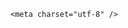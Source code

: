 <html lang="zh-CN">

<head>
    
<title>51岁女演员朱媛媛去世，她有哪些代表作？塑造过哪些深入人心的角色？_腾讯新闻</title>
<meta name="keywords" content="朱媛媛,辛柏青,送你一朵小红花,贫嘴张大民的幸福生活,梁冠华,小别离,张大民">
<meta name="description" content="辛柏青微博5月21日发讣告，全文如下：媛媛于2025年5月17 日上午11点39分，永远地离开了我们。在与癌症抗争的近五年时间里她并没有悲观消沉，依然坚定、自信地面对困难。并把对生活的热爱，用欢笑和温暖传递给身边的每一个人。她走的时候平静且从容。她用这种方式，提醒家人不要虚度每一天、每一秒！相信，她去到了她想去的...">
<meta name="author" content="腾讯网">
<meta name="copyright" content="Copyright 1998 - 2025 Tencent. All Rights Reserved">
<meta property="og:type" content="news" />

<meta property="og:title" content="51岁女演员朱媛媛去世，她有哪些代表作？塑造过哪些深入人心的角色？_腾讯新闻" />
<meta property="og:description" content="辛柏青微博5月21日发讣告，全文如下：媛媛于2025年5月17 日上午11点39分，永远地离开了我们。在与癌症抗争的近五年时间里她并没有悲观消沉，依然坚定、自信地面对困难。并把对生活的热爱，用欢笑和温暖传递给身边的每一个人。她走的时候平静且从容。她用这种方式，提醒家人不要虚度每一天、每一秒！相信，她去到了她想去的..." />
<meta property="og:url" content="https://news.qq.com/rain/a/20250521Q03SG500" />
<meta property="og:image" content="https://inews.gtimg.com/news_ls/OI424Gbv0odMu18tI8qOojcQCmhSoFfe8Z1kY1tqvxchEAA_640330/0" />
<meta property="article:author" content="" />
<meta property="article:published_time" content="2025-05-21 13:43:12" />
<meta property="category" content="" />

    <meta charset="utf-8" />
<meta http-equiv="X-UA-Compatible" content="IE=Edge" />
<meta name="viewport" content="width=device-width, initial-scale=1, shrink-to-fit=no" />
<link rel="dns-prefetch" href="mat1.gtimg.com">
<link rel="dns-prefetch" href="i.news.qq.com">
<link rel="shortcut icon" href="https://mat1.gtimg.com/qqcdn/qqindex2021/favicon.ico">
<script nomodule="true" src="https://mat1.gtimg.com/qqcdn/qqindex2021/common-static/20240515201444/core3-37-1.min.js"></script>
<script>
  try {
    if (!window.IntersectionObserver) {
      var observerScript = document.createElement('script');
      observerScript.src = "https://mat1.gtimg.com/qqcdn/qqindex2021/common-static/20241024141058/intersection-observer-polyfill.js";
      document.head.appendChild(observerScript);
    }
  } catch (error) {}
</script>

<script>
  try {
    if (!Element.prototype.scrollTo) {
      var scrollScript = document.createElement('script');
      scrollScript.src = "https://mat1.gtimg.com/qqcdn/qqindex2021/common-static/20241025153001/scroll-behavior-polyfill.js";
      document.head.appendChild(scrollScript);
    }
  } catch (error) {}
</script>
<script>
  try {
    if ('scrollRestoration' in window.history) {
      window.history.scrollRestoration = 'manual';
    }
    window.isPcClient = Boolean(window.electron) && (
      window.navigator.userAgent.indexOf('pc-client') > 0 ||
      window.navigator.userAgent.indexOf('TencentNews') > 0
    );
  } catch {}
</script>
<script>
  try {
    if (window.isPcClient) {
      var bodyStyle = document.createElement('style');
      bodyStyle.innerText = 'body{ zoom: 0.95 }';
      document.head.appendChild(bodyStyle);
    }
  } catch {}
</script>
<script>
  window.DATA = {"enableDiffusion":1,"self_declare":{"declare":"个人观点，仅供参考"},"already_answer":false,"all_long_pic":1,"disableDeclare":1,"content":null,"intro":"","isSensitive":0,"remarks":"","ai_switch":true,"categoryrray":{"category_id":"39","sub_category_id":"779"},"emojiRelatedSwitch":1,"emojiSwitch":1,"iNewsRecommendLevel":1,"is_deleted":0,"questionInfo":{"longtitle":"51岁女演员朱媛媛去世，她有哪些代表作？塑造过哪些经典角色？","question_short_title":"51岁女演员朱媛媛去世，她有哪些代表作？塑造过哪些深入人心的角色？","relate_extend_infos":[{"title":"演员辛柏青发讣告，妻子朱媛媛去世","url":"https://view.inews.qq.com/a/20250521A03QR600","abstract":"辛柏青微博5月21日发讣告，全文如下：媛媛于2025年5月17 日上午11点39分，永远地离开了我们。在与癌症抗争的近五年时间里她并没有悲观消沉，依然坚定、自信地面对困难。并把对生活的热爱，用欢笑和温暖传递给身边的每一个人。她走的时候平静且从容。她用这种方式，提醒家人不要虚度每一天、每一秒！相信，她去到了她想去的...","articletype":"0","id":"20250521A03QR600","longtitle":"演员辛柏青发讣告，妻子朱媛媛去世","picShowType":"90092","thumbnails_qqnews":["https://inews.gtimg.com/news_ls/OdtIiEvGnQkc11olrFZCPxKHI-qAW-z1ZPbUpjyvDWNkAAA_294195/0"]}],"thumbnails_qqnews":["https://inews.gtimg.com/om_ls/OS0QAreCkQsaZTdopjvdbUxaEny5C_OJJ2FuOlJH4_n70AA_294195/0"],"title":"51岁女演员朱媛媛去世，她有哪些代表作？塑造过哪些深入人心的角色？","url":"http://view.inews.qq.com/a/20250521Q03SG500","abstract":"","id":"20250521Q03SG500"},"shareCount":1,"content_words_num":30,"copyright_wording_share":"免责声明","shareImg":"https://inews.gtimg.com/om_ls/OS0QAreCkQsaZTdopjvdbUxaEny5C_OJJ2FuOlJH4_n70AA_870492/0","news_update_time":1747810878,"safe_cntl":{"emoticon_comment_mode":0,"close_all_emoticon_comment":0,"close_all_favorite":0,"close_all_rel":0,"close_relate_thing":0,"close_all_ad":0,"close_comment_dislike":0,"close_global_news_sis":0,"close_share_pull":0},"time":"2025-05-21 11:11:01","title":"51岁女演员朱媛媛去世，她有哪些代表作？塑造过哪些深入人心的角色？","url":"https://view.inews.qq.com/a/20250521Q03SG500","answer_num":6,"closeCommentBanner":0,"forbidCommentUpDown":0,"atype":232,"card":{"liveInfo":{},"chlid":"22983986","vip_type":"30012","vip_icon":"http://inews.gtimg.com/newsapp_ls/0/14876051701/0","vip_type_new":"30012","desc":"腾讯新闻问答课代表，结合当下热点新闻和网友热议，发现好问题，期待好回答。","msgEntry":1,"uin":"ecbe89d289b6198c7996f16538ebc224f9","vip_place":"left","suid":"8QMc339d5IQeuTzY5QN3","chlname":"问答课代表","icon":"https://inews.gtimg.com/om_ls/OPBO91JgEbYG-O62jC2hCRA_yoydsA8oEANb87pxgNxKgAA_200200/0","update_frequency":"1970-01-01 08:00:00","vip_desc":"腾讯新闻问答课代表官方账号","vip_icon_night":"http://inews.gtimg.com/newsapp_ls/0/14876052067/0","cpLevel":2},"news_app_recommend_status":4,"shareDesc":"腾讯新闻","FadCid":"","abstract":"","id":"20250521Q03SG500","surl":"https://view.inews.qq.com/a/20250521Q03SG500","adInfo":{"openAds":1,"openAdsComment":1,"openAdsPhotos":1,"openAdsText":1,"openRelatedNewsAd":1},"article_category":"39","copyright_share":"本文来自腾讯新闻客户端创作者，不代表腾讯新闻的观点和立场。","extra_property":{"FeedbackDetailDisableInsert":0,"zanSkinType":""},"ret":0,"attribute":{},"channelEntryJumpType":1,"final_declare":["个人观点，仅供参考"],"likeInfo":0,"question_id":"","relate_extend_infos":{"abstract":"辛柏青微博5月21日发讣告，全文如下：媛媛于2025年5月17 日上午11点39分，永远地离开了我们。在与癌症抗争的近五年时间里她并没有悲观消沉，依然坚定、自信地面对困难。并把对生活的热爱，用欢笑和温暖传递给身边的每一个人。她走的时候平静且从容。她用这种方式，提醒家人不要虚度每一天、每一秒！相信，她去到了她想去的...","id":"20250521A03QR600","imgURL":"https://inews.gtimg.com/news_ls/OdtIiEvGnQkc11olrFZCPxKHI-qAW-z1ZPbUpjyvDWNkAAA_640330/0","imgURLSmall":"https://inews.gtimg.com/news_ls/OdtIiEvGnQkc11olrFZCPxKHI-qAW-z1ZPbUpjyvDWNkAAA_150120/0","longTitle":"演员辛柏青发讣告，妻子朱媛媛去世","title":"演员辛柏青发讣告，妻子朱媛媛去世","url":"http://view.inews.qq.com/a/20250521A03QR600"},"commentid":"","detail_entry":{"is_orignal":1,"orignal_entry":1},"cms_id":"20250521Q03SG500","articleId":"20250521Q03TND00","article_type":232,"tags":"","desc":"辛柏青微博5月21日发讣告，全文如下：媛媛于2025年5月17 日上午11点39分，永远地离开了我们。在与癌症抗争的近五年时间里她并没有悲观消沉，依然坚定、自信地面对困难。并把对生活的热爱，用欢笑和温暖传递给身边的每一个人。她走的时候平静且从容。她用这种方式，提醒家人不要虚度每一天、每一秒！相信，她去到了她想去的...","videoArr":[]};
</script>
<script>
  window.channelInfo = {"channelConfig":{"channelNav":[{"_auto_id":"1","active_alien_img":"","alien_img":"","channel_id":"news_news_home","is_local":"0","link":"https://www.qq.com","name_cn":"首页","name_en":"home"},{"_auto_id":"2","active_alien_img":"","alien_img":"","channel_id":"news_news_top","is_local":"0","link":"","name_cn":"要闻","name_en":"news"},{"_auto_id":"4","active_alien_img":"","alien_img":"","channel_id":"news_news_bj","is_local":"1","link":"","name_cn":"北京","name_en":"bj"},{"_auto_id":"5","active_alien_img":"","alien_img":"","channel_id":"news_news_finance","is_local":"0","link":"","name_cn":"财经","name_en":"finance"},{"_auto_id":"6","active_alien_img":"","alien_img":"","channel_id":"news_news_tech","is_local":"0","link":"","name_cn":"科技","name_en":"tech"},{"_auto_id":"7","active_alien_img":"","alien_img":"","channel_id":"tv","is_local":"0","link":"https://v.qq.com/channel/tv/?ptag=qqnews","name_cn":"电视剧","name_en":"tv"},{"_auto_id":"8","active_alien_img":"","alien_img":"","channel_id":"news_news_qa","is_local":"0","link":"","name_cn":"热问","name_en":"qa"},{"_auto_id":"9","active_alien_img":"","alien_img":"","channel_id":"news_news_ent","is_local":"0","link":"","name_cn":"娱乐","name_en":"ent"},{"_auto_id":"10","active_alien_img":"","alien_img":"","channel_id":"variety","is_local":"0","link":"https://v.qq.com/channel/variety/?ptag=qqnews","name_cn":"综艺","name_en":"variety"},{"_auto_id":"11","active_alien_img":"","alien_img":"","channel_id":"news_news_sports","is_local":"0","link":"","name_cn":"体育","name_en":"sports"},{"_auto_id":"13","active_alien_img":"","alien_img":"","channel_id":"news_news_nba","is_local":"0","link":"","name_cn":"NBA","name_en":"nba"},{"_auto_id":"14","active_alien_img":"","alien_img":"","channel_id":"news_news_world","is_local":"0","link":"","name_cn":"国际","name_en":"world"},{"_auto_id":"15","active_alien_img":"","alien_img":"","channel_id":"news_news_mil","is_local":"0","link":"","name_cn":"军事","name_en":"milite"},{"_auto_id":"16","active_alien_img":"","alien_img":"","channel_id":"news_news_auto","is_local":"0","link":"","name_cn":"汽车","name_en":"auto"},{"_auto_id":"17","active_alien_img":"","alien_img":"","channel_id":"news_news_house","is_local":"0","link":"","name_cn":"房产","name_en":"house"},{"_auto_id":"18","active_alien_img":"","alien_img":"","channel_id":"news_news_edu","is_local":"0","link":"","name_cn":"教育","name_en":"edu"},{"_auto_id":"19","active_alien_img":"","alien_img":"","channel_id":"news_news_antip","is_local":"0","link":"","name_cn":"健康","name_en":"health"},{"_auto_id":"20","active_alien_img":"","alien_img":"","channel_id":"news_news_video","is_local":"0","link":"","name_cn":"视频","name_en":"video"},{"_auto_id":"21","active_alien_img":"","alien_img":"","channel_id":"news_news_game","is_local":"0","link":"","name_cn":"游戏","name_en":"games"},{"_auto_id":"22","active_alien_img":"","alien_img":"","channel_id":"news_news_nchupin","is_local":"0","link":"","name_cn":"眼界","name_en":"chupin"},{"_auto_id":"24","active_alien_img":"","alien_img":"","channel_id":"news_news_football","is_local":"0","link":"","name_cn":"足球","name_en":"football"},{"_auto_id":"25","active_alien_img":"","alien_img":"","channel_id":"news_news_kepu","is_local":"0","link":"","name_cn":"科学","name_en":"kepu"},{"_auto_id":"26","active_alien_img":"","alien_img":"","channel_id":"news_news_digi","is_local":"0","link":"","name_cn":"数码","name_en":"digi"},{"_auto_id":"28","active_alien_img":"","alien_img":"","channel_id":"ymzx","is_local":"0","link":"https://gamer.qq.com/v2/cloudgame/game/96897?ichannel=txxwpc0Ftxxwpc1","name_cn":"元梦之星","name_en":"news_news_ymzx"},{"_auto_id":"31","active_alien_img":"","alien_img":"","channel_id":"movie","is_local":"0","link":"https://v.qq.com/channel/movie/?ptag=qqnews","name_cn":"电影","name_en":"movie"},{"_auto_id":"32","active_alien_img":"","alien_img":"","channel_id":"news_news_esport","is_local":"0","link":"","name_cn":"电竞","name_en":"esport"},{"_auto_id":"34","active_alien_img":"","alien_img":"","channel_id":"news_news_history","is_local":"0","link":"","name_cn":"历史","name_en":"history"},{"_auto_id":"35","active_alien_img":"","alien_img":"","channel_id":"news_news_baby","is_local":"0","link":"","name_cn":"育儿","name_en":"baby"},{"_auto_id":"36","active_alien_img":"","alien_img":"","channel_id":"hbjy","is_local":"0","link":"https://gp.qq.com/act/a20250421mnqlx/news.shtml","name_cn":"和平精英","name_en":"news_news_hbjy"},{"_auto_id":"37","active_alien_img":"","alien_img":"","channel_id":"cloud_gamer","is_local":"0","link":"https://gamer.qq.com/?ichannel=txxwpc0Ftxxwpc1","name_cn":"云游戏","name_en":"cloud_gamer"},{"_auto_id":"38","active_alien_img":"","alien_img":"","channel_id":"news_news_lic","is_local":"0","link":"","name_cn":"理财","name_en":"finance_licai"},{"_auto_id":"39","active_alien_img":"","alien_img":"","channel_id":"news_news_istock","is_local":"0","link":"","name_cn":"股票","name_en":"finance_stock"},{"_auto_id":"40","active_alien_img":"","alien_img":"","channel_id":"ren_min_shi_pin","is_local":"0","link":"https://news.qq.com/omn/author/8QMd3Hld74cbujbY?tab=om_video","name_cn":"人民视频","name_en":"ren_min_shi_pin"},{"_auto_id":"41","active_alien_img":"","alien_img":"","channel_id":"news_news_weather","is_local":"0","link":"https://tianqi.qq.com/index.htm","name_cn":"天气","name_en":"weather"}]}};
</script>
<script>
  window.articleConfig = {"rightConfig":[{"_auto_id":"1","category_key":"default","modules":"{\"moduleList\":[{\"title\":\"精选视频\",\"id\":\"video_album\",\"videoType\":\"tag\",\"videoId\":\"aUepxrtchGM=\"},{\"title\":\"下载条\",\"id\":\"download_banner\",\"isSticky\":1},{\"title\":\"热点榜\",\"id\":\"hot_rank_list\",\"isSticky\":1},{\"title\":\"广告推广\",\"id\":\"ssp_ad_module\",\"category\":\"ad_ssp\",\"loid\":\"109\",\"isSticky\":1}]}"}],"tonglanAdConfig":[],"bottomConfig":[],"videoAdConfig":[],"rightGameConfig":[]};
</script>
<script src="https://mat1.gtimg.com/www/js/emonitor/custom_ed041a23.js" charset="utf-8"></script>
<script>
  try {
    window.emonitorIns = emonitor.create({
      name: 'newsqq_quesionArticle',
      atta: {
        name: 'newsqq',
      },
      mode: '007',
    });
  } catch (err) {
    console.warn(err);
  }
</script>
<link href="https://mat1.gtimg.com/qqcdn/qqindex2021/common-static/hel/qqnews-pc-dc_20250515055953/static/css/qa.css" rel="stylesheet">

<script>window.__HEL_PRESET_META__={"qqnews-pc-components":{"app":{"id":1366,"name":"qqnews-pc-components","app_group_name":"qqnews-pc-components","proj_ver":{"map":{},"utime":0},"online_version":"qqnews-pc-components_20250515055747","build_version":"qqnews-pc-components_20250520070753","update_at":"2025-05-20T11:08:42.000Z","desc":"set by [init], from container [formal.pc.dc.sz101007] worker [0]"},"version":{"sub_app_name":"qqnews-pc-components","sub_app_version":"qqnews-pc-components_20250520070753","src_map":{"webDirPath":"https://mat1.gtimg.com/qqcdn/qqindex2021/common-static/hel/qqnews-pc-components_20250520070753","htmlIndexSrc":"https://mat1.gtimg.com/qqcdn/qqindex2021/common-static/hel/qqnews-pc-components_20250520070753/index.html","extractMode":"all","iframeSrc":"","chunkCssSrcList":["https://mat1.gtimg.com/qqcdn/qqindex2021/common-static/hel/qqnews-pc-components_20250520070753/static/css/index.css"],"chunkJsSrcList":["https://mat1.gtimg.com/qqcdn/qqindex2021/common-static/hel/qqnews-pc-components_20250520070753/static/js/index.js"],"staticCssSrcList":[],"staticJsSrcList":["https://mat1.gtimg.com/qqcdn/qqindex2021/static/20231212123233/react.production.min.js","https://mat1.gtimg.com/qqcdn/qqindex2021/static/20231212123233/react-dom.production.min.js","https://mat1.gtimg.com/qqcdn/qqindex2021/common-static/hel/hel-base-v16.js"],"relativeCssSrcList":[],"relativeJsSrcList":[],"privCssSrcList":[],"srvModSrcList":[],"srvModSrcIndex":"","headAssetList":[{"tag":"staticScript","append":false,"attrs":{"src":"https://mat1.gtimg.com/qqcdn/qqindex2021/static/20231212123233/react.production.min.js"}},{"tag":"staticScript","append":false,"attrs":{"src":"https://mat1.gtimg.com/qqcdn/qqindex2021/static/20231212123233/react-dom.production.min.js"}},{"tag":"staticScript","append":false,"attrs":{"src":"https://mat1.gtimg.com/qqcdn/qqindex2021/common-static/hel/hel-base-v16.js"}},{"tag":"script","append":true,"attrs":{"src":"https://mat1.gtimg.com/qqcdn/qqindex2021/common-static/hel/qqnews-pc-components_20250520070753/static/js/index.js","defer":""}},{"tag":"link","append":true,"attrs":{"href":"https://mat1.gtimg.com/qqcdn/qqindex2021/common-static/hel/qqnews-pc-components_20250520070753/static/css/index.css","rel":"stylesheet"}}],"bodyAssetList":[]},"update_at":"2025-05-20T11:08:42.000Z","create_at":"2025-05-20T11:08:42.000Z","_worker_id":"0","_is_backup":true}}}</script>
<script>window.__VIEW_PATH__="question.ejs";</script>
</head>

<body id="dc-question-body">
  <div id="root"></div>
    <iframe style="display: none;" src="https://i.news.qq.com/web_backend/getWebPacUid"></iframe>
<script src="https://mat1.gtimg.com/qqcdn/qqindex2021/common-static/20240805160928/react.production.min.js"></script>
<script src="https://mat1.gtimg.com/qqcdn/qqindex2021/common-static/20240805160928/react-dom.production.min.js"></script>
<script src="https://mat1.gtimg.com/qqcdn/qqindex2021/common-static/20241018171503/universal-report.min.js"></script>
<script defer type="text/javascript" src="https://mat1.gtimg.com/qqcdn/qqindex2021/libs/barrier/aria.js?appid=9327b8b06379d9d1728bbfbe2025ef9c" charset="utf-8"></script>
<script defer src="https://t.captcha.qq.com/TCaptcha.js"></script>
<script>document.cookie="hel_err=;path=/;";</script>
<script src="https://mat1.gtimg.com/qqcdn/qqindex2021/common-static/hel/hel-base-v16.js"></script>
<script src="https://mat1.gtimg.com/qqcdn/qqindex2021/common-static/hel/qqnews-pc-hel-entry_20250117174052/static/js/index.js"></script>
<link rel="preload" href="https://mat1.gtimg.com/qqcdn/qqindex2021/common-static/hel/qqnews-pc-dc_20250515055953/static/js/qa.js" as="script">
<link rel="preload" href="https://mat1.gtimg.com/qqcdn/qqindex2021/common-static/hel/qqnews-pc-components_20250520070753/static/js/index.js" as="script">
<script>window.loadProject("https://mat1.gtimg.com/qqcdn/qqindex2021/common-static/hel/qqnews-pc-dc_20250515055953/static/js/qa.js");</script>
<iframe id="videoFrame" style="display: none;" src="https://video.qq.com/cookie/sync_qqnews.html"></iframe>
</body>

</html>
